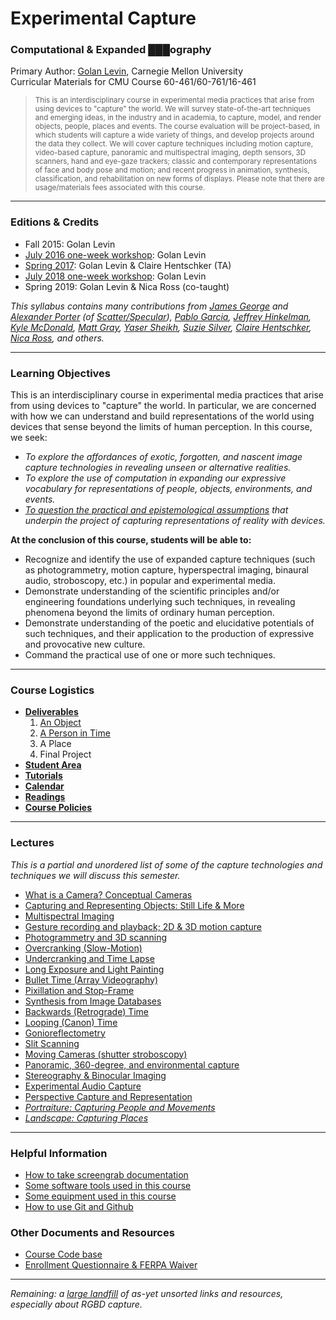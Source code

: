 # Experimental Capture

### Computational & Expanded ███ography

Primary Author: [Golan Levin](http://flong.com), Carnegie Mellon University<br />
Curricular Materials for CMU Course 60-461/60-761/16-461<br />

> <small>This is an interdisciplinary course in experimental media practices that arise from using devices to "capture" the world. We will survey state-of-the-art techniques and emerging ideas, in the industry and in academia, to capture, model, and render objects, people, places and events. The course evaluation will be project-based, in which students will capture a wide variety of things, and develop projects around the data they collect. We will cover capture techniques including motion capture, video-based capture, panoramic and multispectral imaging, depth sensors, 3D scanners, hand and eye-gaze trackers; classic and contemporary representations of face and body pose and motion; and recent progress in animation, synthesis, classification, and rehabilitation on new forms of displays. Please note that there are usage/materials fees associated with this course.</small>

--- 

### Editions & Credits

* Fall 2015: Golan Levin
* [July 2016 one-week workshop](workshop/README.md): Golan Levin
* [Spring 2017](http://golancourses.net/excap17/): Golan Levin & Claire Hentschker (TA)
* [July 2018 one-week workshop](workshop/README.md): Golan Levin
* Spring 2019: Golan Levin & Nica Ross (co-taught)


*This syllabus contains many contributions from [James George](http://jamesgeorge.org/) and [Alexander Porter](http://alexanderporter.net/) (of [Scatter/Specular](http://www.specular.cc/)), [Pablo Garcia](http://pablogarcia.org/), [Jeffrey Hinkelman](https://twitter.com/jeffhinkelman), [Kyle McDonald](http://kylemcdonald.net/), [Matt Gray](http://www.northeastern.edu/camd/theatre/people/matt-gray/), [Yaser Sheikh](http://www.cs.cmu.edu/~yaser/), [Suzie Silver](http://suziesilver.com/), [Claire Hentschker](http://www.clairesophie.com/), [Nica Ross](https://www.nicaross.com/), and others.* 

---

### Learning Objectives

This is an interdisciplinary course in experimental media practices that arise from using devices to "capture" the world. In particular, we are concerned with how we can understand and build representations of the world using devices that sense beyond the limits of human perception. In this course, we seek:

* *To explore the affordances of exotic, forgotten, and nascent image capture technologies in revealing unseen or alternative realities.*
* *To explore the use of computation in expanding our expressive vocabulary for representations of people, objects, environments, and events.*
* *[To question the practical and epistemological assumptions](docs/assumptions.md) that underpin the project of capturing representations of reality with devices.*

**At the conclusion of this course, students will be able to:** 

* Recognize and identify the use of expanded capture techniques (such as photogrammetry, motion capture, hyperspectral imaging, binaural audio, stroboscopy, etc.) in popular and experimental media. 
* Demonstrate understanding of the scientific principles and/or engineering foundations underlying such techniques, in revealing phenomena beyond the limits of ordinary human perception.
* Demonstrate understanding of the poetic and elucidative potentials of such techniques, and their application to the production of expressive and provocative new culture.
* Command the practical use of one or more such techniques.

---

### Course Logistics

* [**Deliverables**](docs/deliverables.md)
   1. [An Object](docs/assignment1-object.md)
   1. [A Person in Time](docs/assignment2-person.md)
   1. A Place
   1. Final Project
* [**Student Area**](students/README.md)
* [**Tutorials**](docs/tutorials.md)
* [**Calendar**](docs/calendar.md)
* [**Readings**](docs/readings.md)
* [**Course Policies**](docs/policies.md)

---

### Lectures
*This is a partial and unordered list of some of the capture technologies and techniques we will discuss this semester.*


* [What is a Camera? Conceptual Cameras](docs/conceptual-cameras.md)
* [Capturing and Representing Objects: Still Life & More](docs/object-references.md)
* [Multispectral Imaging](docs/multispectral.md)
* [Gesture recording and playback; 2D & 3D motion capture](docs/gesture.md)
* [Photogrammetry and 3D scanning](docs/Photogrammetry-and-3D-scanning.md)
* [Overcranking (Slow-Motion)](docs/overcranking.md)
* [Undercranking and Time Lapse](docs/undercranking.md)
* [Long Exposure and Light Painting](docs/longexposure.md)
* [Bullet Time (Array Videography)](docs/bullettime.md)
* [Pixillation and Stop-Frame](docs/pixillation.md)
* [Synthesis from Image Databases](docs/collection-synthesis.md)
* [Backwards (Retrograde) Time](docs/backwards.md)
* [Looping (Canon) Time](docs/looping.md)
* [Gonioreflectometry](docs/gonioreflectometry.md)
* [Slit Scanning](http://www.flong.com/texts/lists/slit_scan/)
* [Moving Cameras (shutter stroboscopy)](docs/moving-cameras.md)
* [Panoramic, 360-degree, and environmental capture](docs/environmental-capture.md)
* [Stereography & Binocular Imaging](docs/binocular-stereography.md)
* [Experimental Audio Capture](docs/audio.md)
* [Perspective Capture and Representation](docs/perspective.md)
* *[Portraiture: Capturing People and Movements](docs/portraits.md)*
* *[Landscape: Capturing Places](docs/places.md)*

---

### Helpful Information 
* [How to take screengrab documentation](docs/screengrabs.md)
* [Some software tools used in this course](docs/tools.md)
* [Some equipment used in this course](docs/equipment.md)
* [How to use Git and Github](docs/git.md)

### Other Documents and Resources

* [Course Code base](code/index.md)
* [Enrollment Questionnaire & FERPA Waiver](docs/ferpa.md)

--- 

*Remaining: a [large landfill](docs/unsorted.md) of as-yet unsorted links and resources, especially about RGBD capture.*
